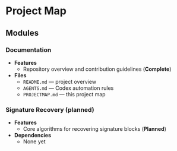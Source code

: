 # Project Map

## Modules

### Documentation
- **Features**
  - Repository overview and contribution guidelines (**Complete**)
- **Files**
  - `README.md` — project overview
  - `AGENTS.md` — Codex automation rules
  - `PROJECTMAP.md` — this project map

### Signature Recovery (planned)
- **Features**
  - Core algorithms for recovering signature blocks (**Planned**)
- **Dependencies**
  - None yet
